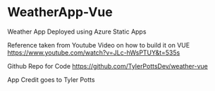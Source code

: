 # WeatherApp-Vue
Weather App Deployed using Azure Static Apps

Reference taken from 
Youtube Video on how to build it on VUE
https://www.youtube.com/watch?v=JLc-hWsPTUY&t=535s

Github Repo for Code
https://github.com/TylerPottsDev/weather-vue

App Credit goes to Tyler Potts
